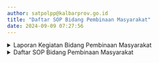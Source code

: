 ```yaml
---
author: satpolpp@kalbarprov.go.id
title: "Daftar SOP Bidang Pembinaan Masyarakat"
date: 2024-09-09 07:27:56
---
```


<details>
<summary>Laporan Kegiatan Bidang Pembinaan Masyarakat</summary>
 
   <p><a href="/file/zMZuK3IpG3mrYnm4bbZv.pdf" target="_blank">Lap TW I Pembinaan dan Penyuluhan terhadap Pelanggar Peraturan Daerah dan Peraturan Gubernur.pdf</a></p>
   <p><a href="/file/phGlfWrjKt0GRSdGYVvr.pdf" target="_blank">Lap TW II Pembinaan dan Penyuluhan terhadap Pelanggar Peraturan Daerah dan Peraturan Gubernur.pdf</a></p>

   <p><a href="/file/7fi6aRvZvX7jqL85NJqb.pdf" target="_blank">Lap TW III Pembinaan dan Penyuluhan terhadap Pelanggar Peraturan Daerah dan Peraturan Gubernur.pdf</a></p>

   <p><a href="/file/TUnb3DEUzUppzaTjulK8.pdf" target="_blank">Lap TW I Sosialisasi Penegakan Peraturan Daerah dan Peraturan Gubernur.pdf</a></p>

   <p><a href="/file/GIImlOhK4q6ctFlgfi4C.pdf" target="_blank">Lap TW II Sosialisasi Penegakan Peraturan Daerah dan Peraturan Gubernur.pdf</a></p>

   <p><a href="/file/XVupICojkSsF39LlEL3n.pdf" target="_blank">Lap TW III Sosialisasi Penegakan Peraturan Daerah dan Peraturan Gubernur.pdf</a></p>

   <p><a href="/file/SlmlFwnunO8JKMRMLvOd.pdf" target="_blank">Lap TW I Koordinasi Penyelenggaraan Ketenteraman, Ketertiban Umum dan Perlindungan Masyarakat Tingkat Provinsi.pdf</a></p>

   <p><a href="/file/VHTfznYz9riEBFIGG9vq.pdf" target="_blank">Lap TW II Koordinasi Penyelenggaraan Ketenteraman, Ketertiban Umum dan Perlindungan Masyarakat Tingkat Provinsi.pdf</a></p>

   <p><a href="/file/jZdgJXBhAZwToqCQUvVe.pdf" target="_blank">Lap TW III Koordinasi Penyelenggaraan Ketenteraman, Ketertiban Umum dan Perlindungan Masyarakat Tingkat Provinsi.pdf</a></p>
</details>

<details>
<summary>Daftar SOP Bidang Pembinaan Masyarakat</summary>

   <p><a href="/file/szYHwUjLPWhPqODa0T11.pdf" target="_blank">81. SOP SOSIALISASI PERDA DAN PERKADA.pdf</a></p>
 
   <p><a href="/file/szYHwUjLPWhPqODa0T11.pdf" target="_blank">82. SOP PENGUMPULAN DATA DETEKSI DINI.pdf</a></p>


   <p><a href="/file/szYHwUjLPWhPqODa0T11.pdf" target="_blank">83. SOP PEMBINAAN DAN PENYULUHAN.pdf</a></p>

   <p><a href="/file/szYHwUjLPWhPqODa0T11.pdf" target="_blank">84. SOP RAKOR TRANTIBUM.pdf</a></p>

</details>
